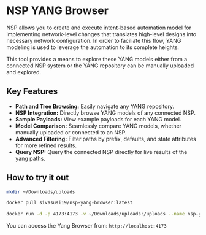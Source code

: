 # NSP YANG Browser

NSP allows you to create and execute intent-based automation model for implementing network-level changes that translates high-level designs into necessary network configuration. In order to faciliate this flow, YANG modeling is used to leverage the automation to its complete heights.

This tool provides a means to explore these YANG models either from a connected NSP system or the YANG repository can be manually uploaded and explored.

## Key Features

- **Path and Tree Browsing:** Easily navigate any YANG repository.
- **NSP Integration:** Directly browse YANG models of any connected NSP.
- **Sample Payloads:** View example payloads for each YANG model.
- **Model Comparison:** Seamlessly compare YANG models, whether manually uploaded or connected to an NSP.
- **Advanced Filtering:** Filter paths by prefix, defaults, and state attributes for more refined results.
- **Query NSP:** Query the connected NSP directly for live results of the yang paths.

## How to try it out

```bash
mkdir ~/Downloads/uploads

docker pull sivasusi19/nsp-yang-browser:latest

docker run -d -p 4173:4173 -v ~/Downloads/uploads:/uploads --name nsp-yang-browser sivasusi19/nsp-yang-browser:latest
```

You can access the Yang Browser from: `http://localhost:4173`

